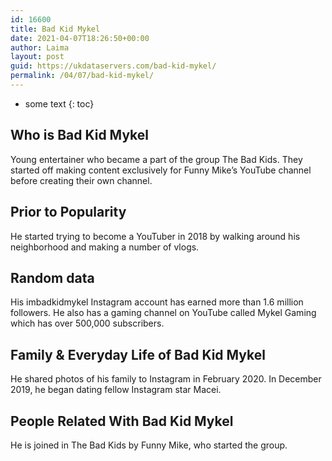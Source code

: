 ```yaml
---
id: 16600
title: Bad Kid Mykel
date: 2021-04-07T18:26:50+00:00
author: Laima
layout: post
guid: https://ukdataservers.com/bad-kid-mykel/
permalink: /04/07/bad-kid-mykel/
---
```


* some text
{: toc}


## Who is Bad Kid Mykel
                  
                  
                  
Young entertainer who became a part of the group The Bad Kids. They started off making content exclusively for Funny Mike&#8217;s YouTube channel before creating their own channel. 
                  
              
            
              
            
                
                
                
## Prior to Popularity
                  
                  
                  
He started trying to become a YouTuber in 2018 by walking around his neighborhood and making a number of vlogs. 
                  
              
            
              
            
                
                
                
## Random data
                  
                  
                  
His imbadkidmykel Instagram account has earned more than 1.6 million followers. He also has a gaming channel on YouTube called Mykel Gaming which has over 500,000 subscribers.
                  
              
            
              
            
                
                
                
## Family & Everyday Life of Bad Kid Mykel
                  
                  
                  
He shared photos of his family to Instagram in February 2020. In December 2019, he began dating fellow Instagram star Macei.
                  
              
            
              
            
                
                
                
## People Related With Bad Kid Mykel
                  
                  
                  
He is joined in The Bad Kids by Funny Mike, who started the group. 
                  
              
            
              
            
                
              
            
              
              
            
            
              
            
          
          
          
